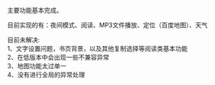 主要功能基本完成。

目前实现的有：夜间模式、阅读、MP3文件播放、定位（百度地图）、天气

目前未解决:
<br />
1、文字设置问题，书页背景，以及其他复制选择等阅读类基本功能<br />
2、在低版本中会出现一些不兼容异常<br />
3、地图功能太过单一<br />
4、没有进行全局的异常处理<br/>